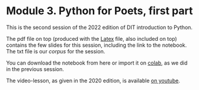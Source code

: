 # Module 3. Python for Poets, first part

This is the second session of the 2022 edition of DIT introduction to Python.

The pdf file on top (produced with the [Latex](https://it.wikipedia.org/wiki/LaTeX) file, also included on top) contains the few slides for this session, including the link to the notebook. The txt file is our *corpus* for the session.

You can download the notebook from here or import it on [colab](https://colab.research.google.com), as we did in the previous session. 

The video-lesson,  as given in the 2020 edition, is available [on youtube](https://youtu.be/AId7nQGZ-Sc).
